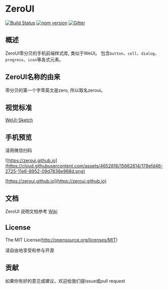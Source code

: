 ZeroUI
======

[![Build Status](https://travis-ci.org/bowenpay/zeroui.svg?branch=master)](https://travis-ci.org/bowenpay/zeroui)
[![npm version](https://img.shields.io/npm/v/zeroui.svg)](https://www.npmjs.org/package/zeroui)
[![Gitter](https://badges.gitter.im/bowenpay/zeroui.svg)](https://gitter.im/bowenpay/zeroui?utm_source=badge&utm_medium=badge&utm_campaign=pr-badge)

## 概述
ZeroUI零分贝的手机前端样式库, 类似于WeUI。
包含`button`、`cell`、`dialog`、 `progress`、`icon`等各式元素。

## ZeroUI名称的由来
零分贝的第一个字零英文是zero, 所以取名zeroui。

## 视觉标准

[WeUI-Sketch](https://github.com/bowenpay/zeroui-sketch)

## 手机预览

请用微信扫码

![https://zeroui.github.io](https://cloud.githubusercontent.com/assets/4652816/15662614/178efd46-2725-11e6-8952-09d7836e968d.png)

[https://zeroui.github.io](https://zeroui.github.io)

## 文档

ZeroUI 说明文档参考 [Wiki](https://github.com/bowenpay/zeroui/wiki)

## License
The MIT License(http://opensource.org/licenses/MIT)

请自由地享受和参与开源

## 贡献

如果你有好的意见或建议，欢迎给我们提issue或pull request

